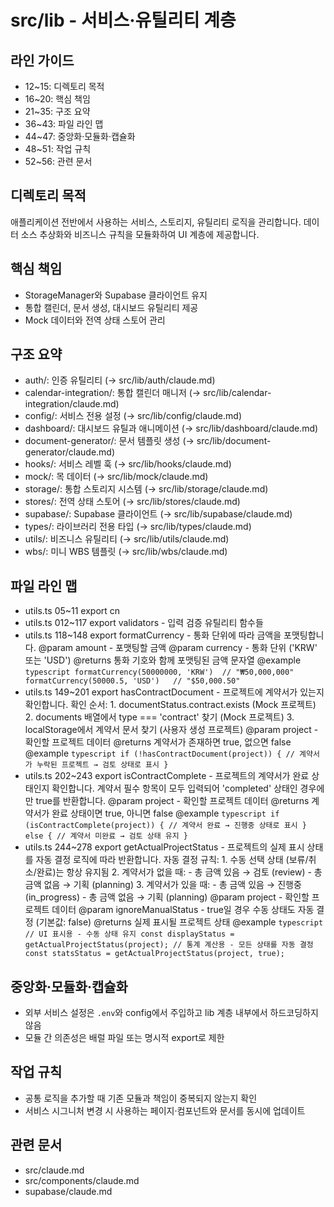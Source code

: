 # src/lib - 서비스·유틸리티 계층

## 라인 가이드
- 12~15: 디렉토리 목적
- 16~20: 핵심 책임
- 21~35: 구조 요약
- 36~43: 파일 라인 맵
- 44~47: 중앙화·모듈화·캡슐화
- 48~51: 작업 규칙
- 52~56: 관련 문서

## 디렉토리 목적
애플리케이션 전반에서 사용하는 서비스, 스토리지, 유틸리티 로직을 관리합니다.
데이터 소스 추상화와 비즈니스 규칙을 모듈화하여 UI 계층에 제공합니다.

## 핵심 책임
- StorageManager와 Supabase 클라이언트 유지
- 통합 캘린더, 문서 생성, 대시보드 유틸리티 제공
- Mock 데이터와 전역 상태 스토어 관리

## 구조 요약
- auth/: 인증 유틸리티 (→ src/lib/auth/claude.md)
- calendar-integration/: 통합 캘린더 매니저 (→ src/lib/calendar-integration/claude.md)
- config/: 서비스 전용 설정 (→ src/lib/config/claude.md)
- dashboard/: 대시보드 유틸과 애니메이션 (→ src/lib/dashboard/claude.md)
- document-generator/: 문서 템플릿 생성 (→ src/lib/document-generator/claude.md)
- hooks/: 서비스 레벨 훅 (→ src/lib/hooks/claude.md)
- mock/: 목 데이터 (→ src/lib/mock/claude.md)
- storage/: 통합 스토리지 시스템 (→ src/lib/storage/claude.md)
- stores/: 전역 상태 스토어 (→ src/lib/stores/claude.md)
- supabase/: Supabase 클라이언트 (→ src/lib/supabase/claude.md)
- types/: 라이브러리 전용 타입 (→ src/lib/types/claude.md)
- utils/: 비즈니스 유틸리티 (→ src/lib/utils/claude.md)
- wbs/: 미니 WBS 템플릿 (→ src/lib/wbs/claude.md)

## 파일 라인 맵
- utils.ts 05~11 export cn
- utils.ts 012~117 export validators - 입력 검증 유틸리티 함수들
- utils.ts 118~148 export formatCurrency - 통화 단위에 따라 금액을 포맷팅합니다. @param amount - 포맷팅할 금액 @param currency - 통화 단위 ('KRW' 또는 'USD') @returns 통화 기호와 함께 포맷팅된 금액 문자열 @example ```typescript formatCurrency(50000000, 'KRW')  // "₩50,000,000" formatCurrency(50000.5, 'USD')   // "$50,000.50" ```
- utils.ts 149~201 export hasContractDocument - 프로젝트에 계약서가 있는지 확인합니다. 확인 순서: 1. documentStatus.contract.exists (Mock 프로젝트) 2. documents 배열에서 type === 'contract' 찾기 (Mock 프로젝트) 3. localStorage에서 계약서 문서 찾기 (사용자 생성 프로젝트) @param project - 확인할 프로젝트 데이터 @returns 계약서가 존재하면 true, 없으면 false @example ```typescript if (!hasContractDocument(project)) { // 계약서가 누락된 프로젝트 → 검토 상태로 표시 } ```
- utils.ts 202~243 export isContractComplete - 프로젝트의 계약서가 완료 상태인지 확인합니다. 계약서 필수 항목이 모두 입력되어 'completed' 상태인 경우에만 true를 반환합니다. @param project - 확인할 프로젝트 데이터 @returns 계약서가 완료 상태이면 true, 아니면 false @example ```typescript if (isContractComplete(project)) { // 계약서 완료 → 진행중 상태로 표시 } else { // 계약서 미완료 → 검토 상태 유지 } ```
- utils.ts 244~278 export getActualProjectStatus - 프로젝트의 실제 표시 상태를 자동 결정 로직에 따라 반환합니다. 자동 결정 규칙: 1. 수동 선택 상태 (보류/취소/완료)는 항상 유지됨 2. 계약서가 없을 때: - 총 금액 있음 → 검토 (review) - 총 금액 없음 → 기획 (planning) 3. 계약서가 있을 때: - 총 금액 있음 → 진행중 (in_progress) - 총 금액 없음 → 기획 (planning) @param project - 확인할 프로젝트 데이터 @param ignoreManualStatus - true일 경우 수동 상태도 자동 결정 (기본값: false) @returns 실제 표시될 프로젝트 상태 @example ```typescript // UI 표시용 - 수동 상태 유지 const displayStatus = getActualProjectStatus(project); // 통계 계산용 - 모든 상태를 자동 결정 const statsStatus = getActualProjectStatus(project, true); ```

## 중앙화·모듈화·캡슐화
- 외부 서비스 설정은 `.env`와 config에서 주입하고 lib 계층 내부에서 하드코딩하지 않음
- 모듈 간 의존성은 배럴 파일 또는 명시적 export로 제한

## 작업 규칙
- 공통 로직을 추가할 때 기존 모듈과 책임이 중복되지 않는지 확인
- 서비스 시그니처 변경 시 사용하는 페이지·컴포넌트와 문서를 동시에 업데이트

## 관련 문서
- src/claude.md
- src/components/claude.md
- supabase/claude.md
